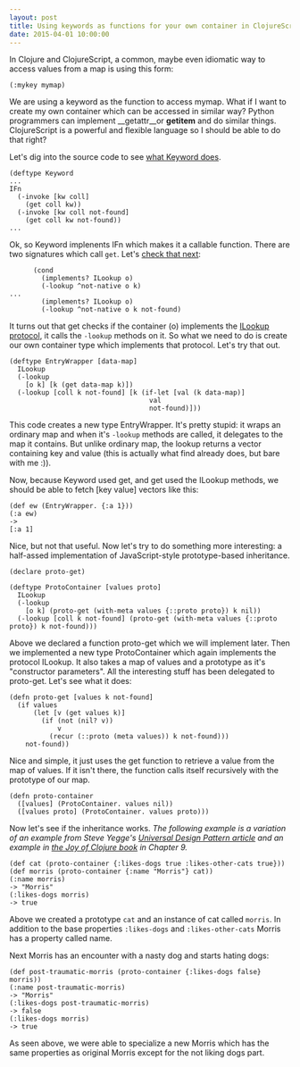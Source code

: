 ```yaml
---
layout: post
title: Using keywords as functions for your own container in ClojureScript
date: 2015-04-01 10:00:00
---
```


In Clojure and ClojureScript, a common, maybe even idiomatic way to access values from a map is using this form:

```(:mykey mymap)```

We are using a keyword as the function to access mymap. What if I want to create my own container which can be accessed
in similar way? Python programmers can implement __getattr__or __getitem__ and
do similar things. ClojureScript is a powerful and flexible
language so I should be able to do that right?

Let's dig into the source code to see [what Keyword
does](https://github.com/clojure/clojurescript/blob/4eebd45bd82f40c8e656d97ee996ed91c48a3ec5/src/cljs/cljs/core.cljs#L2778).

```
(deftype Keyword
...
IFn
  (-invoke [kw coll]
    (get coll kw))
  (-invoke [kw coll not-found]
    (get coll kw not-found))
...
```

Ok, so Keyword implenents IFn which makes it a callable
function. There are two signatures which call ``get``. Let's [check
that
next](https://github.com/clojure/clojurescript/blob/4eebd45bd82f40c8e656d97ee996ed91c48a3ec5/src/cljs/cljs/core.cljs#L1567):

```
      (cond
        (implements? ILookup o)
        (-lookup ^not-native o k)
...
        (implements? ILookup o)
        (-lookup ^not-native o k not-found)
```

It turns out that get checks if the container (o) implements the
[ILookup
protocol](https://github.com/clojure/clojurescript/blob/4eebd45bd82f40c8e656d97ee996ed91c48a3ec5/src/cljs/cljs/core.cljs#L391),
it calls the ``-lookup`` methods on it. So what we need to do is
create our own container type which implements that protocol. Let's
try that out.

```
(deftype EntryWrapper [data-map]
  ILookup
  (-lookup
    [o k] [k (get data-map k)])
  (-lookup [coll k not-found] [k (if-let [val (k data-map)]
                                   val
                                   not-found)]))
```

This code creates a new type EntryWrapper. It's pretty stupid: it
wraps an ordinary map and when it's ``-lookup`` methods are called, it
delegates to the map it contains. But unlike ordinary map, the lookup
returns a vector containing key and value (this is actually what find
already does, but bare with me :)).

Now, because Keyword used get, and get used the ILookup methods, we should be able to fetch [key value] vectors like this:

```
(def ew (EntryWrapper. {:a 1}))
(:a ew)
->
[:a 1]
```

Nice, but not that useful. Now let's try to do something more
interesting: a half-assed implementation of JavaScript-style
prototype-based inheritance.


```
(declare proto-get)

(deftype ProtoContainer [values proto]
  ILookup
  (-lookup
    [o k] (proto-get (with-meta values {::proto proto}) k nil))
  (-lookup [coll k not-found] (proto-get (with-meta values {::proto proto}) k not-found)))
```

Above we declared a function proto-get which we will implement
later. Then we implemented a new type ProtoContainer which again
implements the protocol ILookup. It also takes a map of values and a
prototype as it's "constructor parameters". All the interesting stuff
has been delegated to proto-get. Let's see what it does:


```
(defn proto-get [values k not-found]
  (if values
      (let [v (get values k)]
        (if (not (nil? v))
            v
          (recur (::proto (meta values)) k not-found)))
    not-found))
```

Nice and simple, it just uses the get function to retrieve a value
from the map of values. If it isn't there, the function calls itself
recursively with the prototype of our map.

```
(defn proto-container
  ([values] (ProtoContainer. values nil))
  ([values proto] (ProtoContainer. values proto)))
```

Now let's see if the inheritance works. _The following example is a variation
of an example from Steve Yegge's [Universal Design Pattern
article](http://steve-yegge.blogspot.fi/2008/10/universal-design-pattern.html)
and an example in [the Joy of Clojure book](http://www.joyofclojure.com/) in Chapter 9._

```
(def cat (proto-container {:likes-dogs true :likes-other-cats true}))
(def morris (proto-container {:name "Morris"} cat))
(:name morris)
-> "Morris"
(:likes-dogs morris)
-> true
```

Above we created a prototype ``cat`` and an instance of cat called
``morris``. In addition to the base properties ``:likes-dogs`` and
``:likes-other-cats`` Morris has a property called name.

Next Morris has an encounter with a nasty dog and starts hating dogs:

```
(def post-traumatic-morris (proto-container {:likes-dogs false} morris))
(:name post-traumatic-morris)
-> "Morris"
(:likes-dogs post-traumatic-morris)
-> false
(:likes-dogs morris)
-> true
```

As seen above, we were able to specialize a new Morris which has the
same properties as original Morris except for the not liking dogs
part.